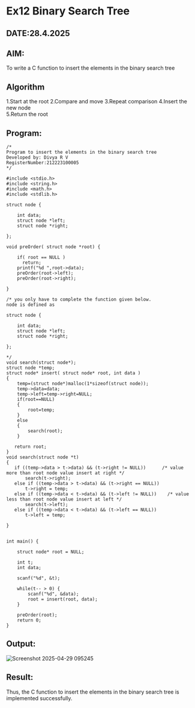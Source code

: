 # Ex12 Binary Search Tree
## DATE:28.4.2025
## AIM:
To write a C function to insert the elements in the binary search tree

## Algorithm
1.Start at the root 
2.Compare and move 
3.Repeat comparison 
4.Insert the new node  
5.Return the root   

## Program:
```
/*
Program to insert the elements in the binary search tree
Developed by: Divya R V
RegisterNumber:212223100005  
*/
```
```
#include <stdio.h>
#include <string.h>
#include <math.h>
#include <stdlib.h>
 
struct node {
    
    int data;
    struct node *left;
    struct node *right;
  
};
 
void preOrder( struct node *root) {
  
    if( root == NULL ) 
      return;
    printf("%d ",root->data);
    preOrder(root->left);
    preOrder(root->right);
  
}
 
/* you only have to complete the function given below.  
node is defined as  
 
struct node {
    
    int data;
    struct node *left;
    struct node *right;
  
};
 
*/
void search(struct node*);
struct node *temp;
struct node* insert( struct node* root, int data ) 
{
    temp=(struct node*)malloc(1*sizeof(struct node));
    temp->data=data;
    temp->left=temp->right=NULL;
    if(root==NULL)
    {
        root=temp;
    }
    else
    {
        search(root);
    }
    
   return root; 
}
void search(struct node *t)
{
   if ((temp->data > t->data) && (t->right != NULL))      /* value more than root node value insert at right */
       search(t->right);
   else if ((temp->data > t->data) && (t->right == NULL))
       t->right = temp;
   else if ((temp->data < t->data) && (t->left != NULL))    /* value less than root node value insert at left */
       search(t->left);
   else if ((temp->data < t->data) && (t->left == NULL))
       t->left = temp;  
    
}
 
 
int main() {
  
    struct node* root = NULL;
    
    int t;
    int data;
 
    scanf("%d", &t);
 
    while(t-- > 0) {
        scanf("%d", &data);
        root = insert(root, data);
    }
  
    preOrder(root);
    return 0;
}

```
## Output:

![Screenshot 2025-04-29 095245](https://github.com/user-attachments/assets/20a80854-4c93-4de1-985c-e4a93980ab58)


## Result:
Thus, the C function to insert the elements in the binary search tree is implemented successfully.
